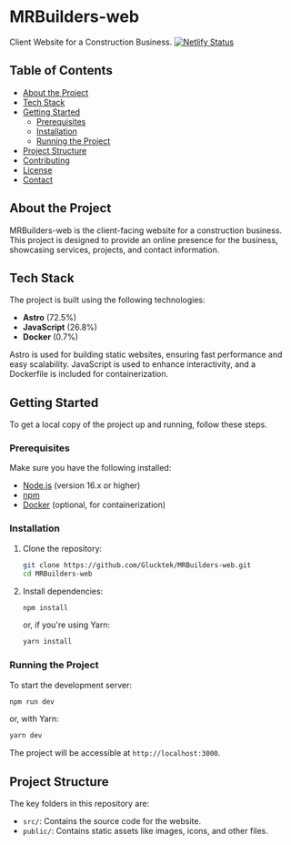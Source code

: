 # MRBuilders-web

Client Website for a Construction Business.
[![Netlify Status](https://api.netlify.com/api/v1/badges/d5a922a3-42ca-44e5-8b5f-9c264490b279/deploy-status)](https://app.netlify.com/sites/mr-builders/deploys)

## Table of Contents

- [About the Project](#about-the-project)
- [Tech Stack](#tech-stack)
- [Getting Started](#getting-started)
  - [Prerequisites](#prerequisites)
  - [Installation](#installation)
  - [Running the Project](#running-the-project)
- [Project Structure](#project-structure)
- [Contributing](#contributing)
- [License](#license)
- [Contact](#contact)

## About the Project

MRBuilders-web is the client-facing website for a construction business. This project is designed to provide an online presence for the business, showcasing services, projects, and contact information.

## Tech Stack

The project is built using the following technologies:

- **Astro** (72.5%)
- **JavaScript** (26.8%)
- **Docker** (0.7%)

Astro is used for building static websites, ensuring fast performance and easy scalability. JavaScript is used to enhance interactivity, and a Dockerfile is included for containerization.

## Getting Started

To get a local copy of the project up and running, follow these steps.

### Prerequisites

Make sure you have the following installed:

- [Node.js](https://nodejs.org/) (version 16.x or higher)
- [npm](https://www.npmjs.com/)
- [Docker](https://www.docker.com/) (optional, for containerization)

### Installation

1. Clone the repository:

   ```bash
   git clone https://github.com/Glucktek/MRBuilders-web.git
   cd MRBuilders-web
   ```

2. Install dependencies:

   ```bash
   npm install
   ```

   or, if you're using Yarn:

   ```bash
   yarn install
   ```

### Running the Project

To start the development server:

```bash
npm run dev
```

or, with Yarn:

```bash
yarn dev
```

The project will be accessible at `http://localhost:3000`.

## Project Structure

The key folders in this repository are:

- `src/`: Contains the source code for the website.
- `public/`: Contains static assets like images, icons, and other files.
